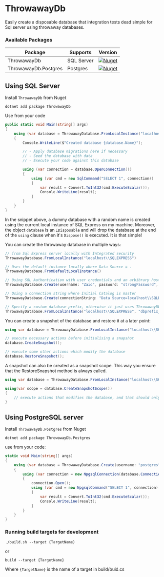 # ThrowawayDb

Easily create a disposable database that integration tests dead simple for Sql server using throwaway databases.

### Available Packages

| Package              | Supports   | Version                                                                                                                               |
| -------------------- | ---------- | ------------------------------------------------------------------------------------------------------------------------------------- |
| ThrowawayDb          | SQL Server | [![Nuget](https://img.shields.io/nuget/v/ThrowawayDb.svg?colorB=green)](https://www.nuget.org/packages/ThrowawayDb)                   |
| ThrowawayDb.Postgres | Postgres   | [![Nuget](https://img.shields.io/nuget/v/ThrowawayDb.Postgres.svg?colorB=green)](https://www.nuget.org/packages/ThrowawayDb.Postgres) |

## Using SQL Server

Install `ThrowawayDb` from Nuget
```
dotnet add package ThrowawayDb
```
Use from your code
```csharp
public static void Main(string[] args)
{
    using (var database = ThrowawayDatabase.FromLocalInstance("localhost\\SQLEXPRESS"))
    {
        Console.WriteLine($"Created database {database.Name}");

        // - Apply database migrations here if necessary
        // - Seed the database with data
        // - Execute your code against this database

        using (var connection = database.OpenConnection())
        {
            using (var cmd = new SqlCommand("SELECT 1", connection))
            {
                var result = Convert.ToInt32(cmd.ExecuteScalar());
                Console.WriteLine(result);
            }
        }
    }
}
```
In the snippet above, a dummy database with a random name is created using the current local instance of SQL Express on my machine. Moreover, the object `database` is an `IDisposable` and will drop the database at the end of the `using` clause when it's `Dispose()` is executed. It is that simple!

You can create the throwaway database in multiple ways:
```cs
// from Sql Express server locally with Integrated security
ThrowawayDatabase.FromLocalInstance("localhost\\SQLEXPRESS")

// Uses the default instance locally where Data Source = .
ThrowawayDatabase.FromDefaultLocalInstance()

// Using SQL Authentication with user credentials and an arbibrary host
ThrowawayDatabase.Create(username: "Zaid", password: "strongPassword", host: "192.168.1.100")

// Using a connection string where Initial Catalog is master
ThrowawayDatabase.Create(connectionString: "Data Source=localhost\\SQLEXPRESS;Initial Catalog=master;Integrated Security=True;")

// Specify a custom database prefix, otherwise it just uses ThrowawayDb
ThrowawayDatabase.FromLocalInstance("localhost\\SQLEXPRESS", "dbprefix_")
```

You can create a snapshot of the database and restore it at a later point:
```cs
using var database = ThrowawayDatabase.FromLocalInstance("localhost\\SQLEXPRESS");

// execute necessary actions before initialising a snapshot
database.CreateSnapshot();

// execute some other actions which modify the database
database.RestoreSnapshot();
```
A snapshot can also be created as a snapshot scope. This way you ensure that the RestoreSnapshot method is always called.
```cs
using var database = ThrowawayDatabase.FromLocalInstance("localhost\\SQLEXPRESS");

using(var scope = database.CreateSnapshotScope())
{
    // execute actions that modifies the database, and that should only last inside this scope.
}
```

## Using PostgreSQL server
Install `ThrowawayDb.Postgres` from Nuget
```
dotnet add package ThrowawayDb.Postgres
```
use from your code:
```cs
static void Main(string[] args)
{
    using (var database = ThrowawayDatabase.Create(username: "postgres", password: "postgres", host: "localhost"))
    {
        using (var connection = new NpgsqlConnection(database.ConnectionString))
        {
            connection.Open();
            using (var cmd = new NpgsqlCommand("SELECT 1", connection))
            {
                var result = Convert.ToInt32(cmd.ExecuteScalar());
                Console.WriteLine(result);
            }
        }
    }
}
```
### Running build targets for development
```
./build.sh --target {TargetName}
```
or
```
build --target {TargetName}
```
Where `{TargetName}` is the name of a target in build/buid.cs
